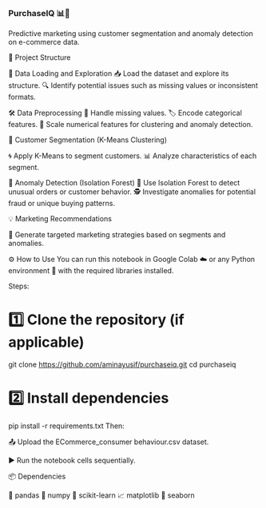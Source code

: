 ### PurchaseIQ 📊🛒

Predictive marketing using customer segmentation and anomaly detection on e-commerce data.

📑 Project Structure

📂 Data Loading and Exploration
📥 Load the dataset and explore its structure.
🔍 Identify potential issues such as missing values or inconsistent formats.

🛠 Data Preprocessing
🧹 Handle missing values.
🏷 Encode categorical features.
📏 Scale numerical features for clustering and anomaly detection.

👥 Customer Segmentation (K-Means Clustering)

🌀 Apply K-Means to segment customers.
📊 Analyze characteristics of each segment.

🚨 Anomaly Detection (Isolation Forest)
🌲 Use Isolation Forest to detect unusual orders or customer behavior.
🕵️ Investigate anomalies for potential fraud or unique buying patterns.

💡 Marketing Recommendations

🎯 Generate targeted marketing strategies based on segments and anomalies.

⚙️ How to Use
You can run this notebook in Google Colab ☁️ or any Python environment 🐍 with the required libraries installed.

Steps:

# 1️⃣ Clone the repository (if applicable)
git clone https://github.com/aminayusif/purchaseiq.git
cd purchaseiq

# 2️⃣ Install dependencies
pip install -r requirements.txt
Then:

📤 Upload the ECommerce_consumer behaviour.csv dataset.

▶️ Run the notebook cells sequentially.

📦 Dependencies

🐼 pandas
🔢 numpy
🧠 scikit-learn
📈 matplotlib
🎨 seaborn
